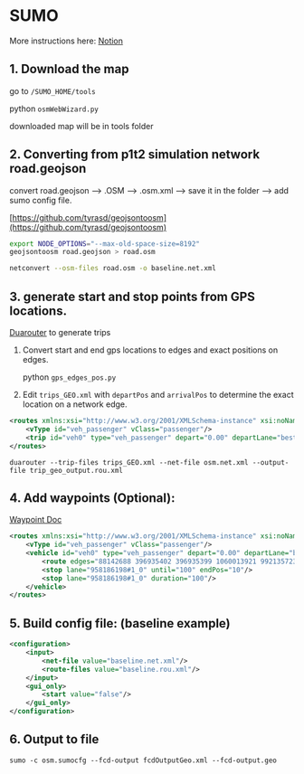 # SUMO

More instructions here:
[Notion](https://luxuriant-shoulder-522.notion.site/SUMO-741e2017f4d04560a0279fe24dc47b53?pvs=4)

## 1. Download the map

go to `/SUMO_HOME/tools`

python `osmWebWizard.py`

downloaded map will be in tools folder 

## 2. Converting from p1t2 simulation network road.geojson

convert road.geojson —> .OSM —> .osm.xml —> save it in the folder —> add sumo config file.

[https://github.com/tyrasd/geojsontoosm](https://github.com/tyrasd/geojsontoosm)

```bash
export NODE_OPTIONS="--max-old-space-size=8192"
geojsontoosm road.geojson > road.osm

netconvert --osm-files road.osm -o baseline.net.xml

```

## 3. generate start and stop points from GPS locations.

[Duarouter](https://sumo.dlr.de/docs/duarouter.html) to generate trips 

1. Convert start and end gps locations to edges and exact positions on edges.
    
    python `gps_edges_pos.py`
    
2. Edit `trips_GEO.xml` with `departPos` and `arrivalPos` to determine the exact location on a network edge.  

```xml
<routes xmlns:xsi="http://www.w3.org/2001/XMLSchema-instance" xsi:noNamespaceSchemaLocation="http://sumo.dlr.de/xsd/routes_file.xsd">
    <vType id="veh_passenger" vClass="passenger"/>
    <trip id="veh0" type="veh_passenger" depart="0.00" departLane="best" fromLonLat="-119.857028,34.416692" toLonLat="-119.865243,34.413587" departPos="10" arrivalPos="10"/>
</routes>
```

`duarouter --trip-files trips_GEO.xml --net-file osm.net.xml --output-file trip_geo_output.rou.xml`

## 4. Add waypoints (Optional):

[Waypoint Doc](https://sumo.dlr.de/docs/Definition_of_Vehicles,_Vehicle_Types,_and_Routes.html#stops_and_waypoints)

```xml
<routes xmlns:xsi="http://www.w3.org/2001/XMLSchema-instance" xsi:noNamespaceSchemaLocation="http://sumo.dlr.de/xsd/routes_file.xsd">
    <vType id="veh_passenger" vClass="passenger"/>
    <vehicle id="veh0" type="veh_passenger" depart="0.00" departLane="best">
        <route edges="88142688 396935402 396935399 1060013921 992135723 958186198#0 958186198#1 958186198#2 88142690#0 88142690#2 88142690#4 255330035#3 706545922#0 706545922#3 1050287139#0 1050287139#1 706545923#1 -224384010#1 -87376675#0 -598020852#1 -598020852#0 -598020855#1 -598020854#0 -263819574#1 -263819574#0 -598020853#1 -87376703#0 -514675663 -406580281#1 -406580281#0 87376669#0 87376669#1 416877246 28808425#1 28808425#2 517260068#0 517260068#1 -146155465#7 -146155465#6 -146155465#4 -146155465#3 -146155465#2 -146155465#1 28808560#2 28808539#0 28808539#1 28808539#2 28808539#3 28808543#0 28808543#1 -28808543#1"/>
        <stop lane="958186198#1_0" until="100" endPos="10"/>
        <stop lane="958186198#1_0" duration="100"/>
    </vehicle>
</routes>
```

## 5. Build config file: (baseline example)

```xml
<configuration>
    <input>
        <net-file value="baseline.net.xml"/>
        <route-files value="baseline.rou.xml"/>
    </input>
    <gui_only>
        <start value="false"/>
    </gui_only>
</configuration>
```

## 6. Output to file

`sumo -c osm.sumocfg --fcd-output fcdOutputGeo.xml --fcd-output.geo`